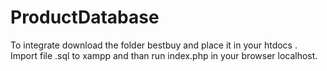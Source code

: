# ProductDatabase

To integrate download the folder bestbuy and place it in your htdocs .
Import file .sql to xampp and than run index.php in your browser localhost.
